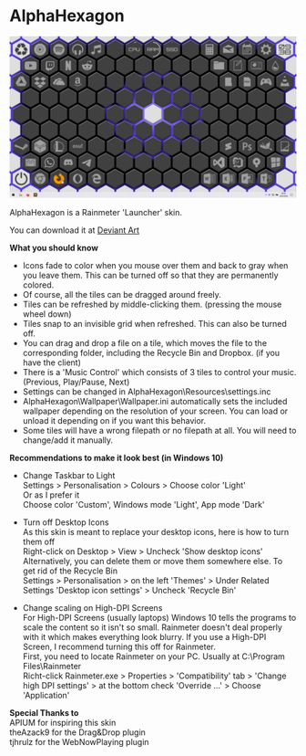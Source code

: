 # AlphaHexagon

![Screenshot of the skin](Screenshot.png)

AlphaHexagon is a Rainmeter 'Launcher' skin.

You can download it at [Deviant Art](https://www.deviantart.com/lycodo/art/AlphaHexagon-841179183)

**What you should know**
- Icons fade to color when you mouse over them and back to gray when you leave them. This can be turned off so that they are permanently colored.
- Of course, all the tiles can be dragged around freely.
- Tiles can be refreshed by middle-clicking them. (pressing the mouse wheel down)
- Tiles snap to an invisible grid when refreshed. This can also be turned off.
- You can drag and drop a file on a tile, which moves the file to the corresponding folder, including the Recycle Bin and Dropbox. (if you have the client)
- There is a 'Music Control' which consists of 3 tiles to control your music. (Previous, Play/Pause, Next)
- Settings can be changed in AlphaHexagon\Resources\settings.inc
- AlphaHexagon\Wallpaper\Wallpaper.ini automatically sets the included wallpaper depending on the resolution of your screen. You can load or unload it depending on if you want this behavior.
- Some tiles will have a wrong filepath or no filepath at all. You will need to change/add it manually.

**Recommendations to make it look best (in Windows 10)**
- Change Taskbar to Light  
Settings > Personalisation > Colours > Choose color 'Light'  
Or as I prefer it  
Choose color 'Custom', Windows mode 'Light', App mode 'Dark'  

- Turn off Desktop Icons  
As this skin is meant to replace your desktop icons, here is how to turn them off  
Right-click on Desktop > View > Uncheck 'Show desktop icons'  
Alternatively, you can delete them or move them somewhere else. To get rid of the Recycle Bin  
Settings > Personalisation > on the left 'Themes' > Under Related Settings 'Desktop icon settings' > Uncheck 'Recycle Bin'  

- Change scaling on High-DPI Screens  
For High-DPI Screens (usually laptops) Windows 10 tells the programs to scale the content so it isn't so small. Rainmeter doesn't deal properly with it which makes everything look blurry. If you use a High-DPI Screen, I recommend turning this off for Rainmeter.  
First, you need to locate Rainmeter on your PC. Usually at C:\Program Files\Rainmeter  
Richt-click Rainmeter.exe > Properties > 'Compatibility' tab > 'Change high DPI settings' > at the bottom check 'Override ...' > Choose 'Application'  

**Special Thanks to**  
APIUM for inspiring this skin  
theAzack9 for the Drag&Drop plugin  
tjhrulz for the WebNowPlaying plugin  

